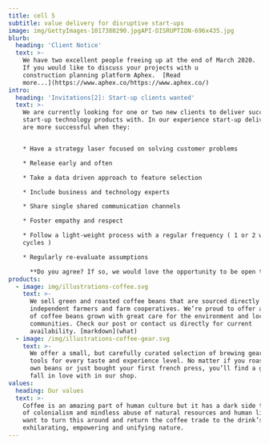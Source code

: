 ```yaml
---
title: cell 5
subtitle: value delivery for disruptive start-ups
image: img/GettyImages-1017380290.jpgAPI-DISRUPTION-696x435.jpg
blurb:
  heading: 'Client Notice'
  text: >-
    We have two excellent people freeing up at the end of March 2020. 
    If you would like to discuss your projects with u
    construction planning platform Aphex.  [Read
    more...](https://www.aphex.co/https://www.aphex.co/)
intro:
  heading: 'Invitations[2]: Start-up clients wanted'
  text: >-
    We are currently looking for one or two new clients to deliver successful
    start-up technology products with. In our experience start-up delivery teams
    are more successful when they:


    * Have a strategy laser focused on solving customer problems

    * Release early and often

    * Take a data driven approach to feature selection

    * Include business and technology experts

    * Share single shared communication channels

    * Foster empathy and respect

    * Follow a light-weight process with a regular frequency ( 1 or 2 week
    cycles )

    * Regularly re-evaluate assumptions

      **Do you agree? If so, we would love the opportunity to be open to collaboration with you, and together we can create a team with the right blend to suit your start-up application product goals.**
products:
  - image: img/illustrations-coffee.svg
    text: >-
      We sell green and roasted coffee beans that are sourced directly from
      independent farmers and farm cooperatives. We’re proud to offer a variety
      of coffee beans grown with great care for the environment and local
      communities. Check our post or contact us directly for current
      availability. [markdown](what)
  - image: /img/illustrations-coffee-gear.svg
    text: >-
      We offer a small, but carefully curated selection of brewing gear and
      tools for every taste and experience level. No matter if you roast your
      own beans or just bought your first french press, you’ll find a gadget to
      fall in love with in our shop.
values:
  heading: Our values
  text: >-
    Coffee is an amazing part of human culture but it has a dark side too – one
    of colonialism and mindless abuse of natural resources and human lives. We
    want to turn this around and return the coffee trade to the drink’s
    exhilarating, empowering and unifying nature.
---
```


